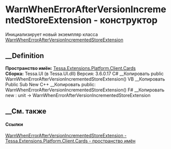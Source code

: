 # WarnWhenErrorAfterVersionIncrementedStoreExtension - конструктор
Инициализирует новый экземпляр класса
[WarnWhenErrorAfterVersionIncrementedStoreExtension](T_Tessa_Extensions_Platform_Client_Cards_WarnWhenErrorAfterVersionIncrementedStoreExtension.htm)
##  __Definition
 **Пространство имён:**
[Tessa.Extensions.Platform.Client.Cards](N_Tessa_Extensions_Platform_Client_Cards.htm)  
 **Сборка:** Tessa.UI (в Tessa.UI.dll) Версия: 3.6.0.17
C# __Копировать
     public WarnWhenErrorAfterVersionIncrementedStoreExtension()
VB __Копировать
     Public Sub New
C++ __Копировать
     public:
    WarnWhenErrorAfterVersionIncrementedStoreExtension()
F# __Копировать
     new : unit -> WarnWhenErrorAfterVersionIncrementedStoreExtension
##  __См. также
#### Ссылки
[WarnWhenErrorAfterVersionIncrementedStoreExtension -
](T_Tessa_Extensions_Platform_Client_Cards_WarnWhenErrorAfterVersionIncrementedStoreExtension.htm)
[Tessa.Extensions.Platform.Client.Cards - пространство
имён](N_Tessa_Extensions_Platform_Client_Cards.htm)
